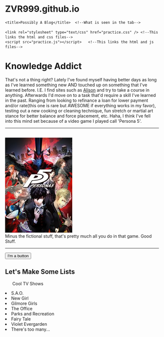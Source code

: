 # ZVR999.github.io

<!DOCTYPE html>
<html>
<head>

    <title>Possibly A Blog</title>  <!--What is seen in the tab-->

    <link rel="stylesheet" type="text/css" href="practice.css" /> <!--This links the html and css files-->
    <script src="practice.js"></script>   <!--This links the html and js files-->

</head>

<body>
    <h1>Knowledge Addict</h1>  <!--First Heading-->
    <p>That's not a thing right? Lately I've found myself having better days
        as long as I've learned something new AND touched up on something 
        that I've learned before. I.E. I find sites such as <a href="
        https://www.alison.com" target="_blank">
        Alison</a> and try to take a course in anything. Afterwards I'd move
        on to a task that'd require a skill I've learned in the past. Ranging
        from looking to refinance a loan for lower payment and/or rate(this
        one is rare but AWESOME if everything works in my favor), testing out a 
        new cooking or cleaning technique, fun stretch or martial art stance
        for better balance and force placement, etc. Haha, I think I've fell
        into this mind set because of a video game I played call 'Persona 5'.
        <hr><br/>
        <img src="Persona_5_cover_art.jpg" alt="Picture of the cover of Persona 5"
         width="220" height="312"/>  <!--img placement with breaks for formatting-->
        <br/>Minus the fictional stuff, that's pretty much all you do in that game.
        Good Stuff.</p><hr>
        <button>I'm a button</button> <!--Creates a button-->
    <h2>Let's Make Some Lists</h2>
    <ul>Cool TV Shows</ul> <!--Unordered list. Not numbered-->
    <li>S.A.O.</li>
    <li>New Girl</li>
    <li>Gilmore Girls</li>
    <li>The Office</li>
    <li>Parks and Recreation</li>
    <li>Fairy Tale</li>
    <li>Violet Evergarden</li>
    <li>There's too many...</li>
    <h2></h2>
    <h2></h2>
</body>

</html>
